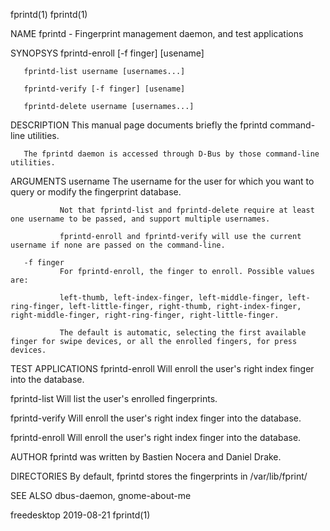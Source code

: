 fprintd(1)                                                                                                                                                                                                                                                                                                   fprintd(1)

NAME
       fprintd - Fingerprint management daemon, and test applications

SYNOPSYS
       fprintd-enroll [-f finger] [usename]

       fprintd-list username [usernames...]

       fprintd-verify [-f finger] [usename]

       fprintd-delete username [usernames...]

DESCRIPTION
       This manual page documents briefly the fprintd command-line utilities.

       The fprintd daemon is accessed through D-Bus by those command-line utilities.

ARGUMENTS
       username
               The username for the user for which you want to query or modify the fingerprint database.

               Not that fprintd-list and fprintd-delete require at least one username to be passed, and support multiple usernames.

               fprintd-enroll and fprintd-verify will use the current username if none are passed on the command-line.

       -f finger
               For fprintd-enroll, the finger to enroll. Possible values are:

               left-thumb, left-index-finger, left-middle-finger, left-ring-finger, left-little-finger, right-thumb, right-index-finger, right-middle-finger, right-ring-finger, right-little-finger.

               The default is automatic, selecting the first available finger for swipe devices, or all the enrolled fingers, for press devices.

TEST APPLICATIONS
   fprintd-enroll
               Will enroll the user's right index finger into the database.

   fprintd-list
               Will list the user's enrolled fingerprints.

   fprintd-verify
               Will enroll the user's right index finger into the database.

   fprintd-enroll
               Will enroll the user's right index finger into the database.

AUTHOR
       fprintd was written by Bastien Nocera and Daniel Drake.

DIRECTORIES
       By default, fprintd stores the fingerprints in /var/lib/fprint/

SEE ALSO
       dbus-daemon, gnome-about-me

freedesktop                                                                                                                                            2019-08-21                                                                                                                                            fprintd(1)
